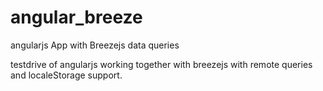 angular_breeze
==============

angularjs App with Breezejs data queries

testdrive of angularjs working together with breezejs with remote queries and localeStorage support.
